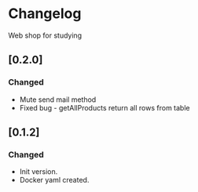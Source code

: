 # Changelog
Web shop for studying

## [0.2.0]

### Changed

- Mute send mail method
- Fixed bug - getAllProducts return all rows from table

## [0.1.2]

### Changed

- Init version. 
- Docker yaml created.